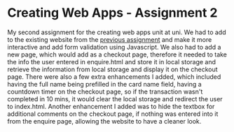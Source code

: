 # Creating Web Apps - Assignment 2
My second assignment for the creating web apps unit at uni. We had to add to the existing website from the <a href="https://github.com/dverma1232/assign1">previous assignment</a> and make it more interactive and add form validation using Javascript. We also had to add a new page, which would add as a checkout page, therefore it needed to take the info the user entered in enquire.html and store it in local storage and retrieve the information from local storage and display it on the checkout page. There were also a few extra enhancements I added, which included having the full name being prefilled in the card name field, having a countdown timer on the checkout page, so if the transaction wasn't completed in 10 mins, it would clear the local storage and redirect the user to index.html. Another enhancement I added was to hide the textbox for additional comments on the checkout page, if nothing was entered into it from the enquire page, allowing the website to have a cleaner look. 
